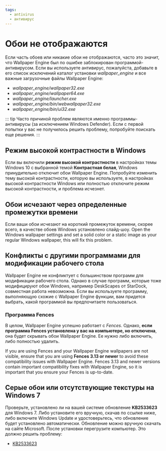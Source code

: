```yaml
---
tags:
  - antivirus
  - антивирус
---
```


# Обои не отображаются

Если часть обоев или никакие обои не отображаются, часто это значит, что Wallpaper Engine был по ошибке заблокирован программой-антивирусом. Если вы используете антивирус, пожалуйста, добавьте в его список исключений каталог установки *wallpaper_engine* и все важные загрузочные файлы Wallpaper Engine:

* *wallpaper_engine/wallpaper32.exe*
* *wallpaper_engine/wallpaper64.exe*
* *wallpaper_engine/launcher.exe*
* *wallpaper_engine/bin/webwallpaper32.exe*
* *wallpaper_engine/bin/ui32.exe*

::: tip
Часто причиной проблем являются именно программы-антивирусы (за исключением Windows Defender). Если с первой попытки у вас не получилось решить проблему, попробуйте поискать еще решения.
:::

## Режим высокой контрастности в Windows

Если вы включили **режим высокой контрастности** в настройках темы Windows 10 с выбранной темой **Контрастная белая**, Windows принудительно отключит обои Wallpaper Engine. Попробуйте изменить тему высокой контрастности, которую вы используете, в настройках высокой контрастности Windows или полностью отключите режим высокой контрастности, и проблема исчезнет.

## Обои исчезают через определенные промежутки времени

Если ваши обои исчезают на короткий промежуток времени, скорее всего, в качестве обоев Windows установлено слайд-шоу. Open the Windows wallpaper settings and set a solid color or a static image as your regular Windows wallpaper, this will fix this problem.

## Конфликты с другими программами для модификации рабочего стола

Wallpaper Engine не конфликтует с большинством программ для модификации рабочего стола. Однако в случае программ, которые тоже модифицируют обои Windows, например DeskScapes от StarDock, совместная работа невозможна. Если вы используете программу, выполняющую схожие с Wallpaper Engine функции, вам придется выбрать, какой программой вы предпочитаете пользоваться.

### Программа Fences

В целом, Wallpaper Engine успешно работает с *Fences*. Однако, **если программа Fences установлена у вас на компьютере, но отключена**, она будет скрывать обои Wallpaper Engine. Ее нужно либо включить, либо полностью удалить.

If you are using Fences and your Wallpaper Engine wallpapers are not visible, ensure that you are using **Fences 3.13 or newer** to avoid these compatibility issues with Wallpaper Engine. Fences 3.13 and newer versions contain important compatibility fixes with Wallpaper Engine, so it is important that you ensure your Fences is up-to-date.

## Серые обои или отсутствующие текстуры на Windows 7

Проверьте, установлено ли на вашей системе обновление **KB2533623** для Windows 7. Либо установите его вручную, скачав по ссылке ниже, либо включите Windows Update и удостоверьтесь, что обновление будет установлено автоматически. Обновление можно вручную скачать на сайте Microsoft. После установки перегрузите компьютер. Это должно решить проблему:

* [KB2533623](https://support.microsoft.com/ru-ru/help/2533623/microsoft-security-advisory-insecure-library-loading-could-allow-remot)